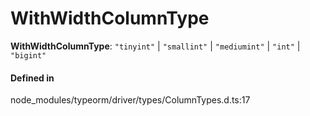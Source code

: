 # WithWidthColumnType

 **WithWidthColumnType**: ``"tinyint"`` \| ``"smallint"`` \| ``"mediumint"`` \| ``"int"`` \| ``"bigint"``

#### Defined in

node_modules/typeorm/driver/types/ColumnTypes.d.ts:17
